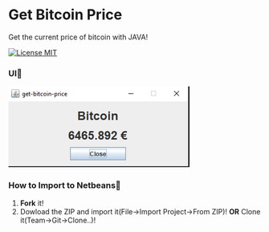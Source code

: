 # Get Bitcoin Price
Get the current price of bitcoin with JAVA!


[![License MIT](https://img.shields.io/badge/license-MIT-blue.svg)](LICENSE)

### UI🔧

![UI screenshot](screenshots/mainWindow.png)

###  How to Import to Netbeans🔌
1. **Fork** it! 
2. Dowload the ZIP and import it(File->Import Project->From ZIP)! **OR** Clone it(Team->Git->Clone..)!
